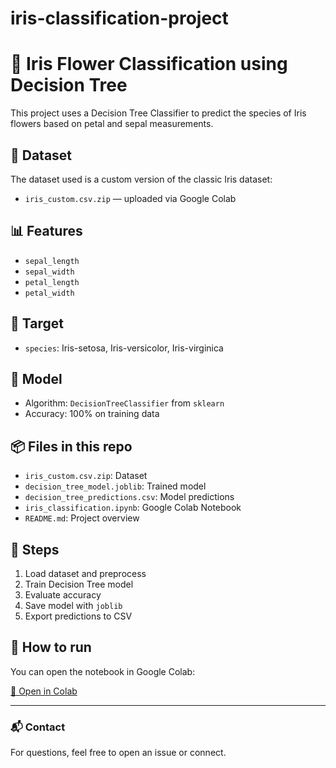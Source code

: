 # iris-classification-project
# 🌸 Iris Flower Classification using Decision Tree

This project uses a Decision Tree Classifier to predict the species of Iris flowers based on petal and sepal measurements.

## 📁 Dataset
The dataset used is a custom version of the classic Iris dataset:
- `iris_custom.csv.zip` — uploaded via Google Colab

## 📊 Features
- `sepal_length`
- `sepal_width`
- `petal_length`
- `petal_width`

## 🎯 Target
- `species`: Iris-setosa, Iris-versicolor, Iris-virginica

## 🧠 Model
- Algorithm: `DecisionTreeClassifier` from `sklearn`
- Accuracy: 100% on training data

## 📦 Files in this repo
- `iris_custom.csv.zip`: Dataset
- `decision_tree_model.joblib`: Trained model
- `decision_tree_predictions.csv`: Model predictions
- `iris_classification.ipynb`: Google Colab Notebook
- `README.md`: Project overview

## 📌 Steps
1. Load dataset and preprocess
2. Train Decision Tree model
3. Evaluate accuracy
4. Save model with `joblib`
5. Export predictions to CSV

## 📎 How to run
You can open the notebook in Google Colab:

[🔗 Open in Colab](https://colab.research.google.com/drive/1SYnbqilzz-tmbrCht_n0Io6GFrqYsT2K)

---

### 📬 Contact
For questions, feel free to open an issue or connect.
